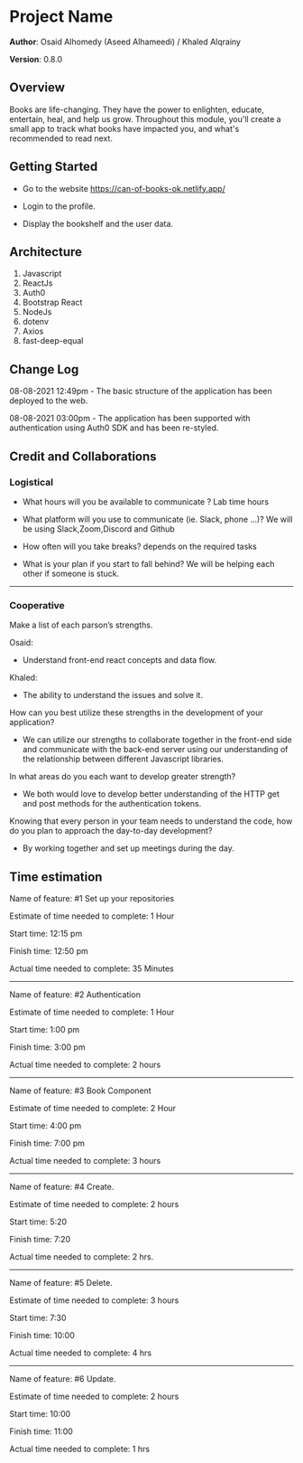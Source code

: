 # Project Name

**Author**: Osaid Alhomedy (Aseed Alhameedi) / Khaled Alqrainy

**Version**: 0.8.0

## Overview

Books are life-changing. They have the power to enlighten, educate, entertain, heal, and help us grow. Throughout this module, you'll create a small app to track what books have impacted you, and what's recommended to read next.

## Getting Started

- Go to the website https://can-of-books-ok.netlify.app/

- Login to the profile.

- Display the bookshelf and the user data.

## Architecture

1. Javascript
2. ReactJs
3. Auth0
4. Bootstrap React
5. NodeJs
6. dotenv
7. Axios
8. fast-deep-equal

## Change Log

08-08-2021 12:49pm - The basic structure of the application has been deployed to the web.

08-08-2021 03:00pm - The application has been supported with authentication using Auth0 SDK and has been re-styled.

## Credit and Collaborations

### Logistical

- What hours will you be available to communicate ?
  Lab time hours

- What platform will you use to communicate (ie. Slack, phone …)?
  We will be using Slack,Zoom,Discord and Github

- How often will you take breaks?
  depends on the required tasks

- What is your plan if you start to fall behind?
  We will be helping each other if someone is stuck.

---

### Cooperative

Make a list of each parson’s strengths.

Osaid:

- Understand front-end react concepts and data flow.

Khaled:

- The ability to understand the issues and solve it.

How can you best utilize these strengths in the development of your application?

- We can utilize our strengths to collaborate together in the front-end side and communicate with the back-end server using our understanding of the relationship between different Javascript libraries.

In what areas do you each want to develop greater strength?

- We both would love to develop better understanding of the HTTP get and post methods for the authentication tokens.

Knowing that every person in your team needs to understand the code, how do you plan to approach the day-to-day development?

- By working together and set up meetings during the day.

## Time estimation

Name of feature: #1 Set up your repositories

Estimate of time needed to complete: 1 Hour

Start time: 12:15 pm

Finish time: 12:50 pm

Actual time needed to complete: 35 Minutes

---

Name of feature: #2 Authentication

Estimate of time needed to complete: 1 Hour

Start time: 1:00 pm

Finish time: 3:00 pm

Actual time needed to complete: 2 hours

---

Name of feature: #3 Book Component

Estimate of time needed to complete: 2 Hour

Start time: 4:00 pm

Finish time: 7:00 pm

Actual time needed to complete: 3 hours

---

Name of feature: #4 Create.

Estimate of time needed to complete: 2 hours

Start time: 5:20

Finish time: 7:20

Actual time needed to complete: 2 hrs.

---

Name of feature: #5 Delete.

Estimate of time needed to complete: 3 hours

Start time: 7:30

Finish time: 10:00

Actual time needed to complete: 4 hrs

---

Name of feature: #6 Update.

Estimate of time needed to complete: 2 hours

Start time: 10:00

Finish time: 11:00

Actual time needed to complete: 1 hrs
